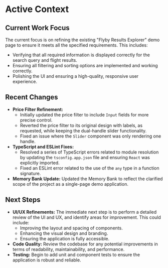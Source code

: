 # Active Context

## Current Work Focus

The current focus is on refining the existing "Flyby Results Explorer" demo page to ensure it meets all the specified requirements. This includes:
- Verifying that all required information is displayed correctly for the search query and flight results.
- Ensuring all filtering and sorting options are implemented and working correctly.
- Polishing the UI and ensuring a high-quality, responsive user experience.

## Recent Changes

- **Price Filter Refinement:**
    - Initially updated the price filter to include `Input` fields for more precise control.
    - Reverted the price filter to its original design with labels, as requested, while keeping the dual-handle slider functionality.
    - Fixed an issue where the `Slider` component was only rendering one handle.
- **TypeScript and ESLint Fixes:**
    - Resolved a series of TypeScript errors related to module resolution by updating the `tsconfig.app.json` file and ensuring `React` was explicitly imported.
    - Fixed an ESLint error related to the use of the `any` type in a function signature.
- **Memory Bank Update:** Updated the Memory Bank to reflect the clarified scope of the project as a single-page demo application.

## Next Steps

- **UI/UX Refinements:** The immediate next step is to perform a detailed review of the UI and UX, and identify areas for improvement. This could include:
    - Improving the layout and spacing of components.
    - Enhancing the visual design and branding.
    - Ensuring the application is fully accessible.
- **Code Quality:** Review the codebase for any potential improvements in terms of readability, maintainability, and performance.
- **Testing:** Begin to add unit and component tests to ensure the application is robust and reliable.
